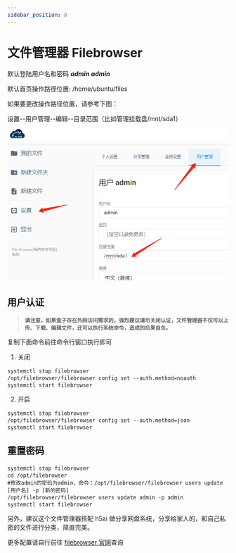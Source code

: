 ```yaml
---
sidebar_position: 8
---
```


# 文件管理器 Filebrowser



默认登陆用户名和密码 **_admin_** **_admin_**

默认首页操作路径位置: /home/ubuntu/files  

如果要更改操作路径位置，请参考下图：  

设置--用户管理--编辑--目录范围（比如管理挂载盘/mnt/sda1）  

![](img/filebrowser1.png)



## 用户认证



> **`请注意，如果盒子存在外网访问需求的，强烈建议请勿关闭认证，文件管理器不仅可以上传、下载、编辑文件，还可以执行系统命令，造成的后果自负。`**



复制下面命令前往命令行窗口执行即可



1. 关闭

```shell
systemctl stop filebrowser
/opt/filebrowser/filebrowser config set --auth.method=noauth
systemctl start filebrowser
```

2. 开启

```shell
systemctl stop filebrowser
/opt/filebrowser/filebrowser config set --auth.method=json
systemctl start filebrowser
```



## 重置密码

```shell
systemctl stop filebrowser
cd /opt/filebrowser
#修改admin的密码为admin，命令：/opt/filebrowser/filebrowser users update [用户名] -p [新的密码]
/opt/filebrowser/filebrowser users update admin -p admin
systemctl start filebrowser
```



另外，建议这个文件管理器搭配 h5ai 做分享网盘系统，分享给家人的，和自己私密的文件进行分类，简直完美。

更多配置请自行前往 [filebrowser 官网](https://filebrowser.org/)查询

